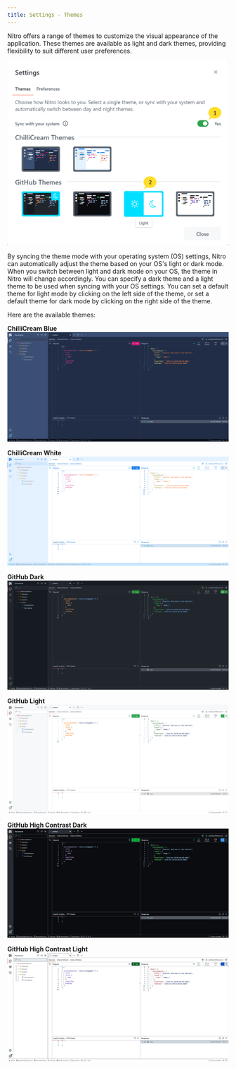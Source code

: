 ```yaml
---
title: Settings - Themes
---
```


Nitro offers a range of themes to customize the visual appearance of the application. These themes are available as light and dark themes, providing flexibility to suit different user preferences.

![Theme Sync](./images/theme-0.webp)

By syncing the theme mode with your operating system (OS) settings, Nitro can automatically adjust the theme based on your OS's light or dark mode. When you switch between light and dark mode on your OS, the theme in Nitro will change accordingly. You can specify a dark theme and a light theme to be used when syncing with your OS settings. You can set a default theme for light mode by clicking on the left side of the theme, or set a default theme for dark mode by clicking on the right side of the theme.

Here are the available themes:

**ChilliCream Blue** ![ChilliCream Blue](./images/theme-1.webp)

**ChilliCream White** ![ChilliCream Light](./images/theme-2.webp)

**GitHub Dark** ![GitHub Dark](./images/theme-3.webp)

**GitHub Light** ![GitHub Light](./images/theme-4.webp)

**GitHub High Contrast Dark** ![GitHub High Contrast Dark](./images/theme-5.webp)

**GitHub High Contrast Light** ![GitHub High Contrast Light](./images/theme-6.webp)
